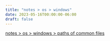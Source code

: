 ```yaml
---
title: "notes > os > windows"
date: 2023-05-16T00:00:00-06:00
draft: false
---
```


[notes > os > windows > paths of common files](paths-of-common-files.md)  
